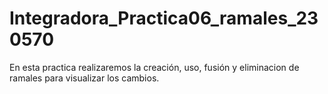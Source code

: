 # Integradora_Practica06_ramales_230570

 En esta practica realizaremos la creación, uso, fusión y eliminacion de ramales para visualizar los cambios.
